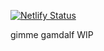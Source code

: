[![Netlify Status](https://api.netlify.com/api/v1/badges/41bfd849-7f00-4312-9523-4e32e6a064cf/deploy-status)](https://app.netlify.com/sites/gandsum/deploys)


gimme gamdalf WIP
